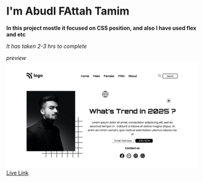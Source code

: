 # I'm Abudl FAttah Tamim

**In this project mostle it focused on CSS position, and also I have used flex and etc**

*It has taken 2-3 hrs to complete*

*preview*
![image](/trends-now.png)
[](https://img.shields.io/badge/-Visit%20Site-orange)
[Live Link](https://trends-now-landing-page01.netlify.app/)


